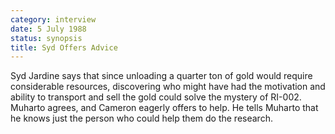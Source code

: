 ```yaml
---
category: interview
date: 5 July 1988
status: synopsis
title: Syd Offers Advice
---
```



Syd Jardine says that since unloading a quarter ton of gold would
require considerable resources, discovering who might have had the
motivation and ability to transport and sell the gold could solve the
mystery of RI-002. Muharto agrees, and Cameron eagerly offers to help.
He tells Muharto that he knows just the person who could help them do
the research.
